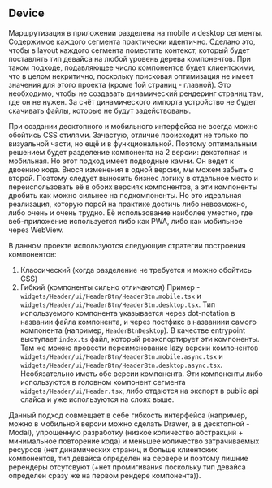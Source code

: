 ## Device

Маршрутизация в приложении разделена на mobile и desktop сегменты. Содержимое каждого сегмента практически идентично. Сделано это, чтобы в layout каждого сегмента поместить контекст, который будет поставлять тип девайса на любой уровень дерева компонентов. При таком подходе, подавляющее число компонентов будет клиентскими, что в целом некритично, поскольку поисковая оптимизация не имеет значения для этого проекта (кроме 1ой страниц - главной). Это необходимо, чтобы не создавать динамический рендеринг страниц там, где он не нужен. За счёт динамического импорта устройство не будет скачивать файлы, которые не будут задействованы.

При создании десктопного и мобильного интерфейса не всегда можно обойтись CSS стилями. Зачастую, отличие происходит не только по визуальной части, но ещё и в функциональной. Поэтому оптимальным решением будет разделение компонента на 2 версии: декстопная и мобильная. Но этот подход имеет подводные камни. Он ведет к двоению кода. Внося изменения в одной версии, мы можем забыть о второй. Поэтому следует выносить бизнес логику в отдельное место и переиспользовать её в обоих версиях компонентов, а эти компоненты дробить как можно сильнее на подкомпоненты. Но это идеальная реализация, которую порой на практике достичь либо невозможно, либо очень и очень трудно. Её использование наиболее уместно, где веб-приложение используется либо как PWA, либо как мобильное через WebView.

В данном проекте используются следующие стратегии построения компонентов:

1. Классический (когда разделение не требуется и можно обойтись CSS)
2. Гибкий (компоненты сильно отличаются) Пример - `widgets/Header/ui/HeaderBtn/HeaderBtn.mobile.tsx` и `widgets/Header/ui/HeaderBtn/HeaderBtn.desktop.tsx`. Тип используемого компонента указывается через dot-notation в названии файла компонента, и через постфикс в названиии самого компонента (например, `HeaderBtnDesktop`). В качестве entrypoint выступает `index.ts` файл, который реэкспортирует эти компоненты. Там же можно провести переименование lazy версии компонентов `widgets/Header/ui/HeaderBtn/HeaderBtn.mobile.async.tsx` и `widgets/Header/ui/HeaderBtn/HeaderBtn.desktop.async.tsx`. Необязательно иметь обе версии компонента. Эти компоненты либо используются в головном компонент сегмента `widgets/Header/ui/Header.tsx`, либо отдаются на экспорт в public api слайса и уже используются на слоях выше.

Данный подход совмещает в себе гибкость интерфейса (например, можно в мобильной версии можно сделать Drawer, а в десктопной - Modal), упрощенную разработку (низкое количество абстракций + минимальное повторение кода) и меньшее количество затрачиваемых ресурсов (нет динамических страниц и больше клиентских компонентов, тип девайса определен на сервере и поэтому лишние ререндеры отсутсвуют (+нет промигивания поскольку тип девайса определен сразу же на первом рендере компонента)).

